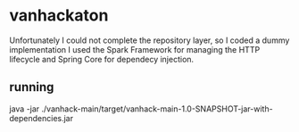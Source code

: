 # vanhackaton

Unfortunately I could not complete the repository layer, so I coded a dummy implementation
I used the Spark Framework for managing the HTTP lifecycle and Spring Core for dependecy injection.

## running

java -jar ./vanhack-main/target/vanhack-main-1.0-SNAPSHOT-jar-with-dependencies.jar
